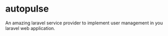 # autopulse
An amazing laravel service provider to implement user management in you laravel web application.
